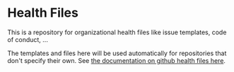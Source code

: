 # Health Files

This is a repository for organizational health files like issue templates, code of conduct, ...

The templates and files here will be used automatically for repositories that don't specify their own. See [the documentation on github health files
here](https://docs.github.com/en/communities/setting-up-your-project-for-healthy-contributions/creating-a-default-community-health-file).
